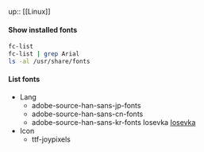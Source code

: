 up:: [[Linux]]

#### Show installed fonts
```sh
fc-list
fc-list | grep Arial
ls -al /usr/share/fonts
```

#### List fonts
- Lang
	- adobe-source-han-sans-jp-fonts
	- adobe-source-han-sans-cn-fonts
	- adobe-source-han-sans-kr-fonts
Iosevka
[Iosevka](https://typeof.net/Iosevka/)
- Icon
	- ttf-joypixels